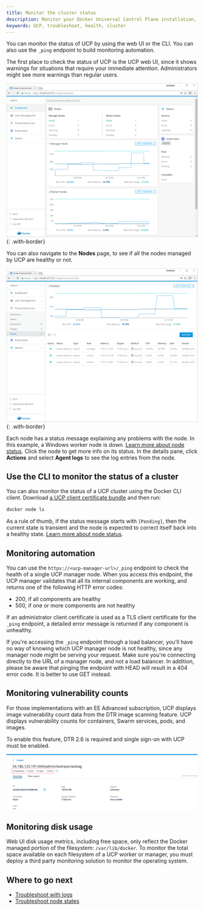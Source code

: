```yaml
---
title: Monitor the cluster status
description: Monitor your Docker Universal Control Plane installation, and learn how to troubleshoot it.
keywords: UCP, troubleshoot, health, cluster
---
```


You can monitor the status of UCP by using the web UI or the CLI.
You can also use the `_ping` endpoint to build monitoring automation.

The first place to check the status of UCP is the UCP web UI, since it
shows warnings for situations that require your immediate attention.
Administrators might see more warnings than regular users.

![UCP dashboard](../../images/monitor-ucp-0.png){: .with-border}

You can also navigate to the **Nodes** page, to see if all the nodes
managed by UCP are healthy or not.

![UCP dashboard](../../images/monitor-ucp-1.png){: .with-border}

Each node has a status message explaining any problems with the node.
In this example, a Windows worker node is down.
[Learn more about node status](troubleshoot-node-messages.md).
Click the node to get more info on its status. In the details pane, click
**Actions** and select **Agent logs** to see the log entries from the
node.

## Use the CLI to monitor the status of a cluster

You can also monitor the status of a UCP cluster using the Docker CLI client.
Download [a UCP client certificate bundle](../../user-access/cli.md)
and then run:

```bash
docker node ls
```

As a rule of thumb, if the status message starts with `[Pending]`, then the
current state is transient and the node is expected to correct itself back
into a healthy state. [Learn more about node status](troubleshoot-node-messages.md).

## Monitoring automation

You can use the `https://<ucp-manager-url>/_ping` endpoint to check the health
of a single UCP manager node. When you access this endpoint, the UCP manager
validates that all its internal components are working, and returns one of the
following HTTP error codes:

* 200, if all components are healthy
* 500, if one or more components are not healthy

If an administrator client certificate is used as a TLS client certificate for
the `_ping` endpoint, a detailed error message is returned if any component is
unhealthy.

If you're accessing the `_ping` endpoint through a load balancer, you'll have no
way of knowing which UCP manager node is not healthy, since any manager node
might be serving your request. Make sure you're connecting directly to the
URL of a manager node, and not a load balancer. In addition, please be aware that
pinging the endpoint with HEAD will result in a 404 error code. It is better to
use GET instead.

## Monitoring vulnerability counts

For those implementations with an EE Advanced subscription, UCP displays image
vulnerability count data from the DTR image scanning feature. UCP  displays
vulnerability counts for containers, Swarm services, pods, and images.

To enable this feature, DTR 2.6 is required and single sign-on with UCP must be enabled.

![example of vulnerability information in UCP](../../images/example-of-vuln-data-in-ucp.png)

## Monitoring disk usage

Web UI disk usage metrics, including free space, only reflect the Docker managed portion of the filesystem: `/var/lib/docker`. To monitor the total space available on each filesystem of a UCP worker or manager, you must deploy a third party monitoring solution to monitor the operating system.

## Where to go next

- [Troubleshoot with logs](troubleshoot-with-logs.md)
- [Troubleshoot node states](troubleshoot-node-messages.md)
